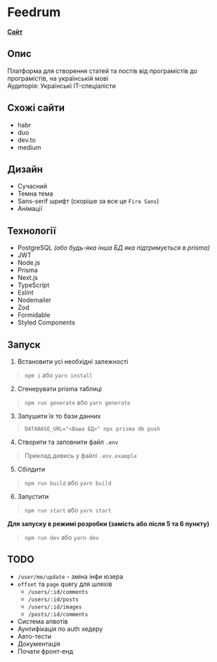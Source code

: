 # Feedrum #
**[Сайт](https://feedrum.com)**

## Опис ##
Платформа для створення статей та постів від програмістів до програмістів, на українській мові  
Аудиторія: Українські IT-спеціалісти 

## Схожі сайти ##
 * habr
 * duo
 * dev.to
 * medium

## Дизайн ##
 * Сучасний
 * Темна тема
 * Sans-serif шрифт (скоріше за все це `Fira Sans`)
 * Анімації

## Технології ##
 * PostgreSQL *(або будь-яка інша БД яка підтримується в prisma)*
 * JWT
 * Node.js
 * Prisma
 * Next.js 
 * TypeScript
 * Eslint
 * Nodemailer
 * Zod
 * Formidable
 * Styled Components

## Запуск ##
1. Встановити усі необхідні залежності
> `npm i` або `yarn install`

2. Сгенерувати prisma таблиці 
> `npm run generate` або `yarn generate`

3. Запушити їх то бази данних
> `DATABASE_URL="<Ваша БД>" npx prisma db push`

4. Створити та заповнити файл `.env` 
> Приклад дивись у файлі `.env.example`

5. Сбілдити
> `npm run build` або `yarn build`

6. Запустити
> `npm run start` або `yarn start`

**Для запуску в режимі розробки (замість або після 5 та 6 пункту)**
> `npm run dev` або `yarn dev`


## TODO ##
 * `/user/me/update` - зміна інфи юзера
 * `offset` та `page` query для шляхів 
   * `/users/:id/comments` 
   * `/users/:id/posts` 
   * `/users/:id/images`
   * `/posts/:id/comments`
 * Система апвотів
 * Аунтифікація по auth хедеру
 * Авто-тести
 * Документація
 * Почати фронт-енд